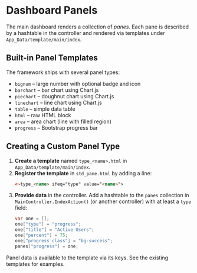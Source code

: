 # Dashboard Panels

The main dashboard renders a collection of *panes*. Each pane is described by a hashtable in the controller and rendered via templates under `App_Data/template/main/index`.

## Built-in Panel Templates

The framework ships with several panel types:

- `bignum` – large number with optional badge and icon
- `barchart` – bar chart using Chart.js
- `piechart` – doughnut chart using Chart.js
- `linechart` – line chart using Chart.js
- `table` – simple data table
- `html` – raw HTML block
- `area` – area chart (line with filled region)
- `progress` – Bootstrap progress bar

## Creating a Custom Panel Type

1. **Create a template** named `type_<name>.html` in `App_Data/template/main/index`.
2. **Register the template** in `std_pane.html` by adding a line:
   ```html
   <~type_<name> ifeq="type" value="<name>">
   ```
3. **Provide data** in the controller. Add a hashtable to the `panes` collection in `MainController.IndexAction()` (or another controller) with at least a `type` field:
   ```csharp
   var one = [];
   one["type"] = "progress";
   one["title"] = "Active Users";
   one["percent"] = 75;
   one["progress_class"] = "bg-success";
   panes["progress"] = one;
   ```

Panel data is available to the template via its keys. See the existing templates for examples.
